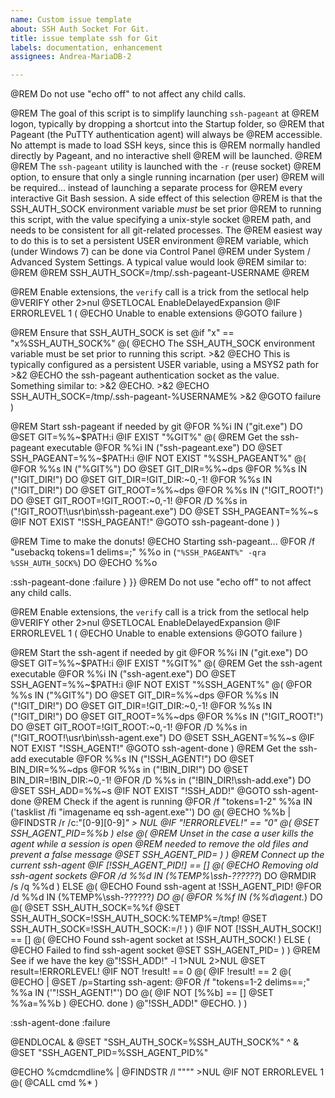 ```yaml
---
name: Custom issue template
about: SSH Auth Socket For Git.
title: issue template ssh for Git
labels: documentation, enhancement
assignees: Andrea-MariaDB-2

---
```


@REM Do not use "echo off" to not affect any child calls.

@REM The goal of this script is to simplify launching `ssh-pageant` at
@REM logon, typically by dropping a shortcut into the Startup folder, so
@REM that Pageant (the PuTTY authentication agent) will always be
@REM accessible. No attempt is made to load SSH keys, since this is
@REM normally handled directly by Pageant, and no interactive shell
@REM will be launched.
@REM 
@REM The `ssh-pageant` utility is launched with the `-r` (reuse socket)
@REM option, to ensure that only a single running incarnation (per user)
@REM will be required... instead of launching a separate process for
@REM every interactive Git Bash session. A side effect of this selection
@REM is that the SSH_AUTH_SOCK environment variable *must* be set prior
@REM to running this script, with the value specifying a unix-style socket
@REM path, and needs to be consistent for all git-related processes. The
@REM easiest way to do this is to set a persistent USER environment
@REM variable, which (under Windows 7) can be done via Control Panel
@REM under System / Advanced System Settings. A typical value would look
@REM similar to:
@REM
@REM    SSH_AUTH_SOCK=/tmp/.ssh-pageant-USERNAME
@REM

@REM Enable extensions, the `verify` call is a trick from the setlocal help
@VERIFY other 2>nul
@SETLOCAL EnableDelayedExpansion
@IF ERRORLEVEL 1 (
    @ECHO Unable to enable extensions
    @GOTO failure
)

@REM Ensure that SSH_AUTH_SOCK is set
@if "x" == "x%SSH_AUTH_SOCK%" @(
    @ECHO The SSH_AUTH_SOCK environment variable must be set prior to running this script. >&2
    @ECHO This is typically configured as a persistent USER variable, using a MSYS2 path for >&2
    @ECHO the ssh-pageant authentication socket as the value. Something similar to: >&2
    @ECHO. >&2
    @ECHO    SSH_AUTH_SOCK=/tmp/.ssh-pageant-%USERNAME% >&2
    @GOTO failure
)

@REM Start ssh-pageant if needed by git
@FOR %%i IN ("git.exe") DO @SET GIT=%%~$PATH:i
@IF EXIST "%GIT%" @(
    @REM Get the ssh-pageant executable
    @FOR %%i IN ("ssh-pageant.exe") DO @SET SSH_PAGEANT=%%~$PATH:i
    @IF NOT EXIST "%SSH_PAGEANT%" @(
        @FOR %%s IN ("%GIT%") DO @SET GIT_DIR=%%~dps
        @FOR %%s IN ("!GIT_DIR!") DO @SET GIT_DIR=!GIT_DIR:~0,-1!
        @FOR %%s IN ("!GIT_DIR!") DO @SET GIT_ROOT=%%~dps
        @FOR %%s IN ("!GIT_ROOT!") DO @SET GIT_ROOT=!GIT_ROOT:~0,-1!
        @FOR /D %%s in ("!GIT_ROOT!\usr\bin\ssh-pageant.exe") DO @SET SSH_PAGEANT=%%~s
        @IF NOT EXIST "!SSH_PAGEANT!" @GOTO ssh-pageant-done
    )
)

@REM Time to make the donuts!
@ECHO Starting ssh-pageant...
@FOR /f "usebackq tokens=1 delims=;" %%o in (`"%SSH_PAGEANT%" -qra %SSH_AUTH_SOCK%`) DO @ECHO %%o

:ssh-pageant-done
:failure
}
}}
@REM Do not use "echo off" to not affect any child calls.

@REM Enable extensions, the `verify` call is a trick from the setlocal help
@VERIFY other 2>nul
@SETLOCAL EnableDelayedExpansion
@IF ERRORLEVEL 1 (
    @ECHO Unable to enable extensions
    @GOTO failure
)

@REM Start the ssh-agent if needed by git
@FOR %%i IN ("git.exe") DO @SET GIT=%%~$PATH:i
@IF EXIST "%GIT%" @(
    @REM Get the ssh-agent executable
    @FOR %%i IN ("ssh-agent.exe") DO @SET SSH_AGENT=%%~$PATH:i
    @IF NOT EXIST "%SSH_AGENT%" @(
        @FOR %%s IN ("%GIT%") DO @SET GIT_DIR=%%~dps
        @FOR %%s IN ("!GIT_DIR!") DO @SET GIT_DIR=!GIT_DIR:~0,-1!
        @FOR %%s IN ("!GIT_DIR!") DO @SET GIT_ROOT=%%~dps
        @FOR %%s IN ("!GIT_ROOT!") DO @SET GIT_ROOT=!GIT_ROOT:~0,-1!
        @FOR /D %%s in ("!GIT_ROOT!\usr\bin\ssh-agent.exe") DO @SET SSH_AGENT=%%~s
        @IF NOT EXIST "!SSH_AGENT!" @GOTO ssh-agent-done
    )
    @REM Get the ssh-add executable
    @FOR %%s IN ("!SSH_AGENT!") DO @SET BIN_DIR=%%~dps
    @FOR %%s in ("!BIN_DIR!") DO @SET BIN_DIR=!BIN_DIR:~0,-1!
    @FOR /D %%s in ("!BIN_DIR!\ssh-add.exe") DO @SET SSH_ADD=%%~s
    @IF NOT EXIST "!SSH_ADD!" @GOTO ssh-agent-done
    @REM Check if the agent is running
    @FOR /f "tokens=1-2" %%a IN ('tasklist /fi "imagename eq ssh-agent.exe"') DO @(
        @ECHO %%b | @FINDSTR /r /c:"[0-9][0-9]*" > NUL
        @IF "!ERRORLEVEL!" == "0" @(
            @SET SSH_AGENT_PID=%%b
        ) else @(
            @REM Unset in the case a user kills the agent while a session is open
            @REM needed to remove the old files and prevent a false message
            @SET SSH_AGENT_PID=
        )
    )
    @REM Connect up the current ssh-agent
    @IF [!SSH_AGENT_PID!] == []  @(
        @ECHO Removing old ssh-agent sockets
        @FOR /d %%d IN (%TEMP%\ssh-??????*) DO @RMDIR /s /q %%d
    ) ELSE  @(
        @ECHO Found ssh-agent at !SSH_AGENT_PID!
        @FOR /d %%d IN (%TEMP%\ssh-??????*) DO @(
            @FOR %%f IN (%%d\agent.*) DO @(
                @SET SSH_AUTH_SOCK=%%f
                @SET SSH_AUTH_SOCK=!SSH_AUTH_SOCK:%TEMP%=/tmp!
                @SET SSH_AUTH_SOCK=!SSH_AUTH_SOCK:\=/!
            )
        )
        @IF NOT [!SSH_AUTH_SOCK!] == [] @(
            @ECHO Found ssh-agent socket at !SSH_AUTH_SOCK!
        ) ELSE (
            @ECHO Failed to find ssh-agent socket
            @SET SSH_AGENT_PID=
        )
    )
    @REM See if we have the key
    @"!SSH_ADD!" -l 1>NUL 2>NUL
    @SET result=!ERRORLEVEL!
    @IF NOT !result! == 0 @(
        @IF !result! == 2 @(
            @ECHO | @SET /p=Starting ssh-agent:
            @FOR /f "tokens=1-2 delims==;" %%a IN ('"!SSH_AGENT!"') DO @(
                @IF NOT [%%b] == [] @SET %%a=%%b
            )
            @ECHO. done
        )
        @"!SSH_ADD!"
        @ECHO.
    )
)

:ssh-agent-done
:failure

@ENDLOCAL & @SET "SSH_AUTH_SOCK=%SSH_AUTH_SOCK%" ^
          & @SET "SSH_AGENT_PID=%SSH_AGENT_PID%"

@ECHO %cmdcmdline% | @FINDSTR /l "\"\"" >NUL
@IF NOT ERRORLEVEL 1 @(
    @CALL cmd %*
)
